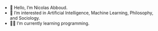 - 👋 Hello, I’m Nicolas Abboud.
- 👀 I’m interested in Artificial Intelligence, Machine Learning, Philosophy, and Sociology.
- 👨‍💻 I’m currently learning programming.

<!---
NicolasAbboud/NicolasAbboud is a ✨ special ✨ repository because its `README.md` (this file) appears on your GitHub profile.
You can click the Preview link to take a look at your changes.
--->
